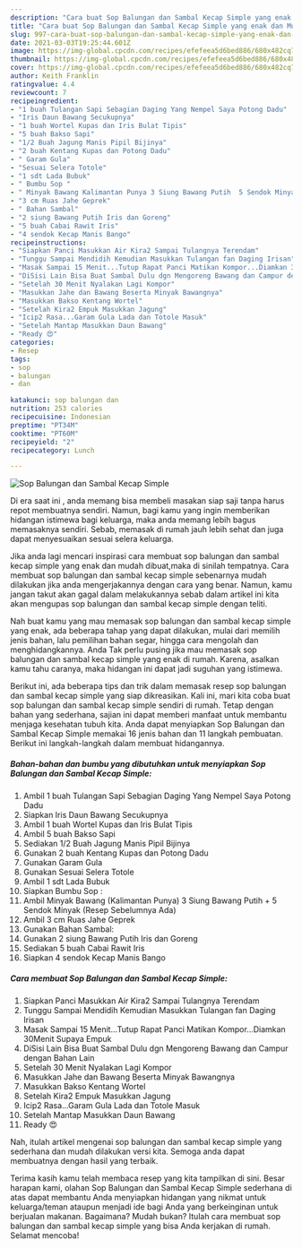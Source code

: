 ```yaml
---
description: "Cara buat Sop Balungan dan Sambal Kecap Simple yang enak dan Mudah Dibuat"
title: "Cara buat Sop Balungan dan Sambal Kecap Simple yang enak dan Mudah Dibuat"
slug: 997-cara-buat-sop-balungan-dan-sambal-kecap-simple-yang-enak-dan-mudah-dibuat
date: 2021-03-03T19:25:44.601Z
image: https://img-global.cpcdn.com/recipes/efefeea5d6bed886/680x482cq70/sop-balungan-dan-sambal-kecap-simple-foto-resep-utama.jpg
thumbnail: https://img-global.cpcdn.com/recipes/efefeea5d6bed886/680x482cq70/sop-balungan-dan-sambal-kecap-simple-foto-resep-utama.jpg
cover: https://img-global.cpcdn.com/recipes/efefeea5d6bed886/680x482cq70/sop-balungan-dan-sambal-kecap-simple-foto-resep-utama.jpg
author: Keith Franklin
ratingvalue: 4.4
reviewcount: 7
recipeingredient:
- "1 buah Tulangan Sapi Sebagian Daging Yang Nempel Saya Potong Dadu"
- "Iris Daun Bawang Secukupnya"
- "1 buah Wortel Kupas dan Iris Bulat Tipis"
- "5 buah Bakso Sapi"
- "1/2 Buah Jagung Manis Pipil Bijinya"
- "2 buah Kentang Kupas dan Potong Dadu"
- " Garam Gula"
- "Sesuai Selera Totole"
- "1 sdt Lada Bubuk"
- " Bumbu Sop "
- " Minyak Bawang Kalimantan Punya 3 Siung Bawang Putih  5 Sendok Minyak Resep Sebelumnya Ada"
- "3 cm Ruas Jahe Geprek"
- " Bahan Sambal"
- "2 siung Bawang Putih Iris dan Goreng"
- "5 buah Cabai Rawit Iris"
- "4 sendok Kecap Manis Bango"
recipeinstructions:
- "Siapkan Panci Masukkan Air Kira2 Sampai Tulangnya Terendam"
- "Tunggu Sampai Mendidih Kemudian Masukkan Tulangan fan Daging Irisan"
- "Masak Sampai 15 Menit...Tutup Rapat Panci Matikan Kompor...Diamkan 30Menit Supaya Empuk"
- "DiSisi Lain Bisa Buat Sambal Dulu dgn Mengoreng Bawang dan Campur dengan Bahan Lain"
- "Setelah 30 Menit Nyalakan Lagi Kompor"
- "Masukkan Jahe dan Bawang Beserta Minyak Bawangnya"
- "Masukkan Bakso Kentang Wortel"
- "Setelah Kira2 Empuk Masukkan Jagung"
- "Icip2 Rasa...Garam Gula Lada dan Totole Masuk"
- "Setelah Mantap Masukkan Daun Bawang"
- "Ready 😍"
categories:
- Resep
tags:
- sop
- balungan
- dan

katakunci: sop balungan dan 
nutrition: 253 calories
recipecuisine: Indonesian
preptime: "PT34M"
cooktime: "PT60M"
recipeyield: "2"
recipecategory: Lunch

---
```



![Sop Balungan dan Sambal Kecap Simple](https://img-global.cpcdn.com/recipes/efefeea5d6bed886/680x482cq70/sop-balungan-dan-sambal-kecap-simple-foto-resep-utama.jpg)

Di era  saat ini , anda memang bisa membeli masakan siap saji tanpa harus repot membuatnya sendiri. Namun, bagi kamu yang ingin memberikan hidangan istimewa bagi keluarga, maka anda memang lebih bagus memasaknya sendiri. Sebab, memasak di rumah jauh lebih sehat dan juga dapat menyesuaikan sesuai selera keluarga.

Jika anda lagi mencari inspirasi cara membuat sop balungan dan sambal kecap simple yang enak dan mudah dibuat,maka di sinilah tempatnya. Cara membuat sop balungan dan sambal kecap simple  sebenarnya mudah dilakukan jika anda mengerjakannya dengan cara yang benar. Namun, kamu jangan takut akan gagal dalam melakukannya 
sebab dalam artikel ini kita akan mengupas sop balungan dan sambal kecap simple dengan teliti.  



Nah buat kamu yang mau memasak sop balungan dan sambal kecap simple yang enak, ada beberapa tahap yang dapat dilakukan, mulai dari memilih jenis bahan, lalu pemilihan bahan segar, hingga cara mengolah dan menghidangkannya. Anda Tak perlu pusing jika mau memasak sop balungan dan sambal kecap simple yang enak di rumah. Karena, asalkan kamu  tahu caranya, maka hidangan ini dapat jadi suguhan yang istimewa.

Berikut ini, ada beberapa tips dan trik dalam memasak resep sop balungan dan sambal kecap simple yang siap dikreasikan. Kali ini, mari kita coba buat sop balungan dan sambal kecap simple sendiri di rumah. Tetap dengan bahan yang sederhana, sajian ini dapat memberi manfaat untuk membantu menjaga kesehatan tubuh kita. Anda dapat menyiapkan Sop Balungan dan Sambal Kecap Simple memakai 16 jenis bahan dan 11 langkah pembuatan. Berikut ini langkah-langkah dalam membuat hidangannya.

<!--inarticleads1-->

##### Bahan-bahan dan bumbu yang dibutuhkan untuk menyiapkan Sop Balungan dan Sambal Kecap Simple:

1. Ambil 1 buah Tulangan Sapi Sebagian Daging Yang Nempel Saya Potong Dadu
1. Siapkan Iris Daun Bawang Secukupnya
1. Ambil 1 buah Wortel Kupas dan Iris Bulat Tipis
1. Ambil 5 buah Bakso Sapi
1. Sediakan 1/2 Buah Jagung Manis Pipil Bijinya
1. Gunakan 2 buah Kentang Kupas dan Potong Dadu
1. Gunakan  Garam Gula
1. Gunakan Sesuai Selera Totole
1. Ambil 1 sdt Lada Bubuk
1. Siapkan  Bumbu Sop :
1. Ambil  Minyak Bawang (Kalimantan Punya) 3 Siung Bawang Putih + 5 Sendok Minyak (Resep Sebelumnya Ada)
1. Ambil 3 cm Ruas Jahe Geprek
1. Gunakan  Bahan Sambal:
1. Gunakan 2 siung Bawang Putih Iris dan Goreng
1. Sediakan 5 buah Cabai Rawit Iris
1. Siapkan 4 sendok Kecap Manis Bango




<!--inarticleads2-->

##### Cara membuat Sop Balungan dan Sambal Kecap Simple:

1. Siapkan Panci Masukkan Air Kira2 Sampai Tulangnya Terendam
1. Tunggu Sampai Mendidih Kemudian Masukkan Tulangan fan Daging Irisan
1. Masak Sampai 15 Menit...Tutup Rapat Panci Matikan Kompor...Diamkan 30Menit Supaya Empuk
1. DiSisi Lain Bisa Buat Sambal Dulu dgn Mengoreng Bawang dan Campur dengan Bahan Lain
1. Setelah 30 Menit Nyalakan Lagi Kompor
1. Masukkan Jahe dan Bawang Beserta Minyak Bawangnya
1. Masukkan Bakso Kentang Wortel
1. Setelah Kira2 Empuk Masukkan Jagung
1. Icip2 Rasa...Garam Gula Lada dan Totole Masuk
1. Setelah Mantap Masukkan Daun Bawang
1. Ready 😍




Nah, itulah artikel mengenai  sop balungan dan sambal kecap simple  yang sederhana dan mudah dilakukan versi kita. Semoga anda dapat membuatnya dengan hasil yang terbaik. 

Terima kasih kamu telah membaca resep yang kita tampilkan di sini. Besar harapan kami, olahan  Sop Balungan dan Sambal Kecap Simple sederhana di atas dapat membantu Anda menyiapkan hidangan yang nikmat untuk keluarga/teman ataupun menjadi ide bagi Anda yang berkeinginan untuk berjualan makanan. Bagaimana? Mudah bukan? Itulah cara membuat sop balungan dan sambal kecap simple yang bisa Anda kerjakan di rumah. Selamat mencoba!

